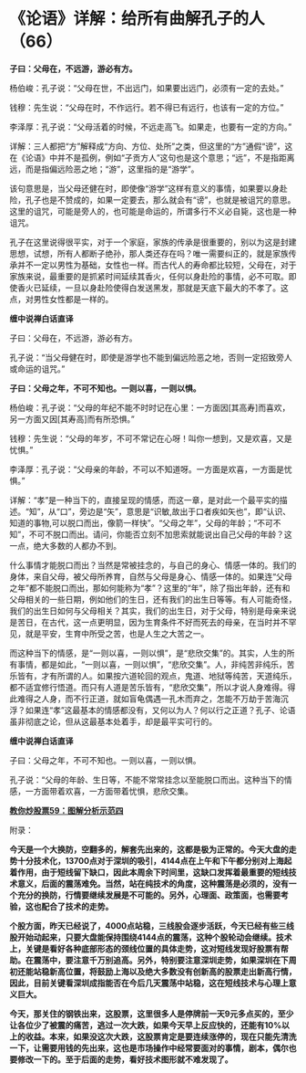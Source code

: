 《论语》详解：给所有曲解孔子的人（66）
====



**子曰：父母在，不远游，游必有方。**

杨伯峻：孔子说：“父母在世，不出远门，如果要出远门，必须有一定的去处。”

钱穆：先生说：“父母在时，不作远行。若不得已有远行，也该有一定的方位。”

李泽厚：孔子说：“父母活着的时候，不远走高飞。如果走，也要有一定的方向。”

详解：三人都把“方”解释成“方向、方位、处所”之类，但这里的“方”通假“谤”，这在《论语》中并不是孤例，例如“子贡方人”这句也是这个意思；“远”，不是指距离远，而是指偏远险恶之地；“游”，这里指的是“游学”。

该句意思是，当父母还健在时，即使像“游学”这样有意义的事情，如果要以身赴险，孔子也是不赞成的，如果一定要去，那么就会有“谤”，也就是被诅咒的意思。这里的诅咒，可能是旁人的，也可能是命运的，所谓多行不义必自毙，这也是一种诅咒。

孔子在这里说得很平实，对于一个家庭，家族的传承是很重要的，别以为这是封建思想，试想，所有人都断子绝孙，那人类还存在吗？唯一需要纠正的，就是家族传承并不一定以男性为基础，女性也一样。而古代人的寿命都比较短，父母在，对于家族来说，最重要的是抓紧时间延续其香火，任何以身赴险的事情，必不可取。即使香火已延续，一旦以身赴险使得白发送黑发，那就是天底下最大的不孝了。这点，对男性女性都是一样的。

**缠中说禅白话直译**

子曰：父母在，不远游，游必有方。

孔子说：“当父母健在时，即使是游学也不能到偏远险恶之地，否则一定招致旁人或命运的诅咒。”

**子曰：父母之年，不可不知也。一则以喜，一则以惧。**

杨伯峻：孔子说：“父母的年纪不能不时时记在心里：一方面因[其高寿]而喜欢，另一方面又因[其寿高]而有所恐惧。”

钱穆：先生说：“父母的年岁，不可不常记在心呀！叫你一想到，又是欢喜，又是忧惧。”

李泽厚：孔子说：“父母亲的年龄，不可以不知道呀。一方面是欢喜，一方面是忧惧。”

详解：“孝”是一种当下的，直接呈现的情感，而这一章，是对此一个最平实的描述。“知”，从“口”，旁边是“矢”，意思是“识敏,故出于口者疾如矢也”，即“认识、知道的事物,可以脱口而出，像箭一样快”。“父母之年”，父母的年龄；“不可不知”，不可不脱口而出。请问，你能否立刻不加思索就能说出自己父母的年龄？这一点，绝大多数的人都办不到。

什么事情才能脱口而出？当然是常被挂念的，与自己的身心、情感一体的。我们的身体，来自父母，被父母所养育，自然与父母是身心、情感一体的。如果连“父母之年”都不能脱口而出，那如何能称为“孝”？这里的“年”，除了指出年龄，还有和父母相关的一些日期，例如他们的生日，还有我们的出生日等等。有人可能奇怪，我们的出生日如何与父母相关？其实，我们的出生日，对于父母，特别是母亲来说是苦日，在古代，这一点更明显，因为生育条件不好而死去的母亲，在当时并不罕见，就是平安，生育中所受之苦，也是人生之大苦之一。

而这种当下的情感，是“一则以喜，一则以惧”，是“悲欣交集”的。其实，人生的所有事情，都是如此，“一则以喜，一则以惧”，“悲欣交集”。人，非纯苦非纯乐，苦乐皆有，才有所谓的人。如果按六道轮回的观点，鬼道、地狱等纯苦，天道纯乐，都不适宜修行悟道。而只有人道是苦乐皆有，“悲欣交集”，所以才说人身难得。得此难得之人身，而不行正道，就如盲龟偶遇一孔木而弃之，怎能不万劫于苦海沉浮？如果连“孝”这最基本的情感都没有，又何以为人？何以行之正道？孔子、论语虽非彻底之论，但从这最基本处着手，却是最平实可行的。

**缠中说禅白话直译**

子曰：父母之年，不可不知也。一则以喜，一则以惧。

孔子说：“父母的年龄、生日等，不能不常常挂念以至能脱口而出。这种当下的情感，一方面带着欢喜，一方面带着忧惧，悲欣交集。

[**教你炒股票59：图解分析示范四**](http://blog.sina.com.cn/u/486e105c01000b52)

附录：

**今天是一个大换防，空翻多的，解套先出来的，这都是极为正常的。今天大盘的走势十分技术化，13700点对于深圳的吸引，4144点在上午和下午都分别对上海起着作用，由于短线留下缺口，因此本周余下时间里，这缺口发挥着最重要的短线技术意义，后面的震荡难免。当然，站在纯技术的角度，这种震荡是必须的，没有一个充分的换防，行情要继续发展是不可能的。另外，心理面、政策面，也需要考验，这也配合了技术的走势。**

**个股方面，昨天已经说了，4000点站稳，三线股会逐步活跃，今天已经有些三线股开始动起来，只要大盘能保持围绕4144点的震荡，这种个股轮动会继续。技术上，关键是看好各种底部形态的颈线位置的具体走势，这对短线发现好股票有帮助。在震荡中，要注意千万别追高。另外，特别要注意深圳走势，如果深圳在下周初还能站稳新高位置，将鼓励上海以及绝大多数没有创新高的股票走出新高行情，因此，目前关键看深圳成指能否在今后几天震荡中站稳，这在短线技术与心理上意义巨大。**

**今天，那关住的钢铁出来，这股票，这里很多人是停牌前一天9元多点买的，至少让各位少了被震的痛苦，逃过一次大跌，如果今天早上反应快的，还能有10%以上的收益。本来，如果没这次大跌，这股票肯定是要连续涨停的，现在只能先清洗一下，让需要用钱的先出来，这也是市场操作中经常要面对的事情，剧本，偶尔也要修改一下的。至于后面的走势，看好技术图形就不难发现了。**
